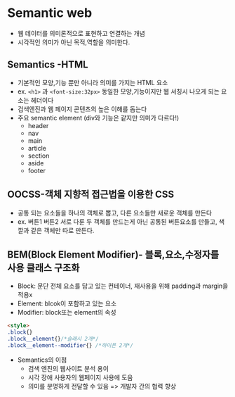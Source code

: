 # Semantic web
- 웹 데이터를 의미론적으로 표현하고 연결하는 개념
- 시각적인 의미가 아닌 목적,역할을 의미한다.

## Semantics -HTML
-  기본적인 모양,기능 뿐만 아니라 의미를 가지는 HTML 요소
- ex. `<h1>` 과 `<font-size:32px>` 동일한 모양,기능이지만 웹 서칭시 나오게 되는 요소는 헤더이다
- 검색엔진과 웹 페이지 콘텐츠의 높은 이해를 돕는다 
- 주요 semantic element (div와 기능은 같지만 의미가 다르다!)
    - header
    - nav
    - main
    - article
    - section
    - aside
    - footer

## OOCSS-객체 지향적 접근법을 이용한 CSS 
- 공통 되는 요소들을 하나의 객체로 뽑고, 다른 요소들만 새로운 객체를 만든다
- ex. 버튼1 버튼2 서로 다룬 두 객체를 만드는게 아닌 공통된 버튼요소를 만들고, 색깔과 같은 객체만 따로 만든다.

## BEM(Block Element Modifier)- 블록,요소,수정자를 사용 클래스 구조화
- Block: 문단 전체 요소를 담고 있는 컨테이너, 재사용을 위해 padding과 margin을 적용x
- Element: blcok이 포함하고 있는 요소
- Modifier: block또는 element의 속성
```html
<style>
.block{} 
.block__element{}/*슬래시 2개*/
.block__element--modifier{} /*하이픈 2개*/
```

- Semantics의 이점
    - 검색 엔진의 웹사이트 분석 용이
    - 시각 장애 사용자의 웹페이지 사용에 도움
    - 의미를 분명하게 전달할 수 있음 => 개발자 간의 협력 향상